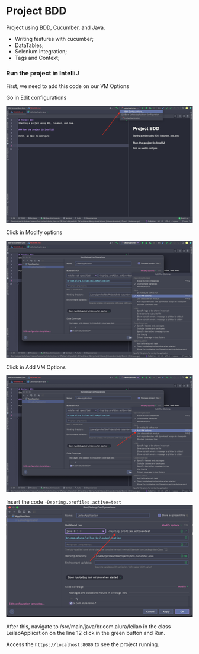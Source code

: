 # Project BDD
Project using BDD, Cucumber, and Java.

- Writing features with cucumber;
- DataTables;
- Selenium Integration;
- Tags and Context;

### Run the project in IntelliJ

First, we need to add this code  on our VM Options

Go in Edit configurations

![](images/VM1.png)

Click in Modify options

![](images/VM2.png)

Click in Add VM Options

![](images/VM3.png)

Insert the code `-Dspring.profiles.active=test`
![](images/VM4.png)

After this, navigate to /src/main/java/br.com.alura/leilao 
in the class LeilaoApplication on the line 12 click in the green button and Run.

Access the `https://localhost:8080` to see the project running.